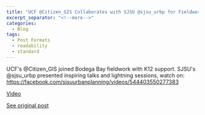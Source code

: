 ```yaml
---
title: "UCF @Citizen_GIS Collaborates with SJSU @sjsu_urbp for Fieldwork"
excerpt_separator: "<!--more-->"
categories:
  - Blog
tags:
  - Post Formats
  - readability
  - standard
---
```

UCF's @Citizen_GIS joined Bodega Bay fieldwork with K12 support. SJSU's @sjsu_urbp presented inspiring talks and lightning sessions, watch on: https://facebook.com/sjsuurbanplanning/videos/544403550277383

[Video](https://www.facebook.com/watch/live/?ref=watch_permalink&v=544403550277383)

[See original post](https://twitter.com/BoYangGeo/status/1508496373284413442?s=20)
